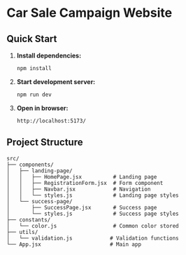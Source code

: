 # Car Sale Campaign Website

## Quick Start

1. **Install dependencies:**
   ```bash
   npm install
   ```

2. **Start development server:**
   ```bash
   npm run dev
   ```

3. **Open in browser:**
   ```
   http://localhost:5173/
   ```

## Project Structure

```
src/
├── components/
│   ├── landing-page/
│   │   ├── HomePage.jsx          # Landing page
│   │   ├── RegistrationForm.jsx  # Form component
│   │   ├── Navbar.jsx            # Navigation
│   │   └── styles.js             # Landing page styles
│   └── success-page/
│       ├── SuccessPage.jsx       # Success page
│       └── styles.js             # Success page styles
├── constants/
│   └── color.js                  # Common color stored
├── utils/
│   └── validation.js            # Validation functions
└── App.jsx                      # Main app
```

